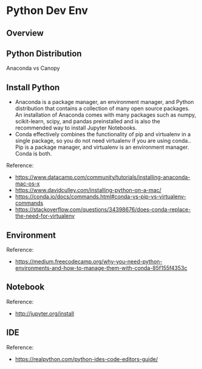 # Python Dev Env
## Overview

## Python Distribution
Anaconda vs Canopy

## Install Python
* Anaconda is a package manager, an environment manager, and Python distribution that contains a collection of many open source packages. An installation of Anaconda comes with many packages such as numpy, scikit-learn, scipy, and pandas preinstalled and is also the recommended way to install Jupyter Notebooks.
* Conda effectively combines the functionality of pip and virtualenv in a single package, so you do not need virtualenv if you are using conda.. Pip is a package manager, and virtualenv is an environment manager. Conda is both.

Reference:
* https://www.datacamp.com/community/tutorials/installing-anaconda-mac-os-x
* https://www.davidculley.com/installing-python-on-a-mac/
* https://conda.io/docs/commands.html#conda-vs-pip-vs-virtualenv-commands
* https://stackoverflow.com/questions/34398676/does-conda-replace-the-need-for-virtualenv

## Environment

Reference:
* https://medium.freecodecamp.org/why-you-need-python-environments-and-how-to-manage-them-with-conda-85f155f4353c

## Notebook

Reference:
* http://jupyter.org/install

## IDE

Reference:
* https://realpython.com/python-ides-code-editors-guide/
